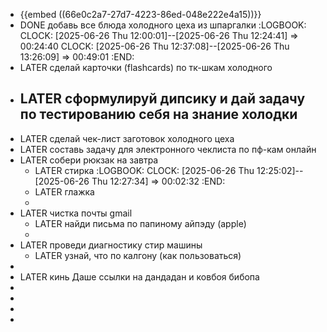 - {{embed ((66e0c2a7-27d7-4223-86ed-048e222e4a15))}}
- DONE добавь все блюда холодного цеха из шпаргалки
  :LOGBOOK:
  CLOCK: [2025-06-26 Thu 12:00:01]--[2025-06-26 Thu 12:24:41] =>  00:24:40
  CLOCK: [2025-06-26 Thu 12:37:08]--[2025-06-26 Thu 13:26:09] =>  00:49:01
  :END:
- LATER сделай карточки (flashcards) по тк-шкам холодного
- LATER сформулируй дипсику и дай задачу по тестированию себя на знание холодки
	-
- LATER сделай чек-лист заготовок холодного цеха
- LATER составь задачу для электронного чеклиста по пф-кам онлайн
- LATER собери рюкзак на завтра
	- LATER стирка
	  :LOGBOOK:
	  CLOCK: [2025-06-26 Thu 12:25:02]--[2025-06-26 Thu 12:27:34] =>  00:02:32
	  :END:
	- LATER глажка
	-
- LATER чистка почты gmail
	- LATER найди письма по папиному айпэду (apple)
	-
- LATER проведи диагностику стир машины
	- LATER узнай, что по калгону (как пользоваться)
-
- LATER кинь Даше ссылки на дандадан и ковбоя бибопа
-
-
-
-